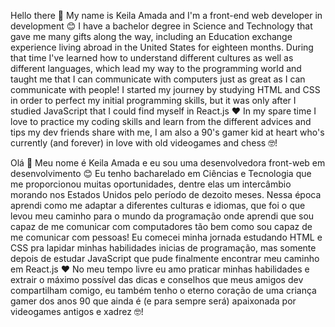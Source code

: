 Hello there 👋 My name is Keila Amada and I'm a front-end web developer in development 😊 I have a bachelor degree in Science and Technology that gave me many gifts along the way, including an Education exchange experience living abroad in the United States for eighteen months. During that time I've learned how to understand different cultures as well as different languages, which lead my way to the programming world and taught me that I can communicate with computers just as great as I can communicate with people! I started my journey by studying HTML and CSS in order to perfect my initial programming skills, but it was only after I studied JavaScript that I could find myself in React.js ❤️ 
In my spare time I love to practice my coding skills and learn from the different advices and tips my dev friends share with me, I am also a 90's gamer kid at heart who's currently (and forever) in love with old videogames and chess 🤓! 

Olá 👋 Meu nome é Keila Amada e eu sou uma desenvolvedora front-web em desenvolvimento 😊 Eu tenho bacharelado em Ciências e Tecnologia que me proporcionou muitas oportunidades, dentre elas um intercâmbio morando nos Estados Unidos pelo período de dezoito meses. Nessa época aprendi como me adaptar a diferentes culturas e idiomas, que foi o que levou meu caminho para o mundo da programação onde aprendi que sou capaz de me comunicar com computadores tão bem como sou capaz de me comunicar com pessoas! Eu comecei minha jornada estudando HTML e CSS pra lapidar minhas habilidades inicias de programação, mas somente depois de estudar JavaScript que pude finalmente encontrar meu caminho em React.js ❤️ 
No meu tempo livre eu amo praticar minhas habilidades e extrair o máximo possível das dicas e conselhos que meus amigos dev compartilham comigo, eu também tenho o eterno coração de uma criança gamer dos anos 90 que ainda é (e para sempre será) apaixonada por videogames antigos e xadrez 🤓!
